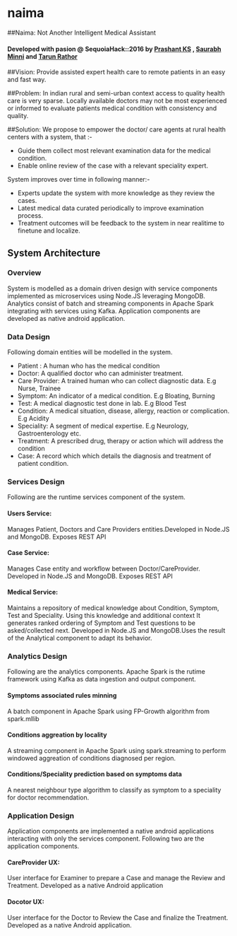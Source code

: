 # naima
##Naima: Not Another Intelligent Medical Assistant   

#### Developed with pasion @ SequoiaHack::2016 by [Prashant KS](https://github.com/tarunjr/) , [Saurabh Minni](https://github.com/tarunjr/) and [Tarun Rathor](https://github.com/tarunjr/)

##Vision: 
Provide assisted expert health care to remote patients in an easy and fast way.

##Problem: 
In indian rural and semi-urban context access to quality health care is very sparse. 
Locally available doctors may not be most experienced or informed to evaluate patients medical 
condition with consistency and quality.

##Solution: 
We propose to empower the doctor/ care agents at rural health centers with a system, that :-
* Guide them collect most relevant examination data for the medical condition.
* Enable online review of the case with a relevant speciality expert.

System improves over time in following manner:-
* Experts update the system with more knowledge as they review the cases.
* Latest medical data curated periodically to improve examination process.
* Treatment outcomes will be feedback to the system in near realitime to finetune and localize.

## System Architecture

### Overview
System is modelled as a domain driven design with service components implemented as microservices using Node.JS leveraging MongoDB. Analytics consist of batch and streaming components in Apache Spark integrating with services using Kafka. Application components are developed as native android application.

### Data Design
Following domain entities will be modelled in the system.
* Patient : A human who has the medical condition
* Doctor: A qualified doctor who can administer treatment.
* Care Provider: A trained human who can collect diagnostic data. E.g Nurse, Trainee
* Symptom: An indicator of a medical condition. E.g Bloating, Burning
* Test: A medical diagnostic test done in lab. E.g Blood Test
* Condition: A medical situation, disease, allergy, reaction or complication. E.g  Acidity
* Speciality: A segment of medical expertise. E.g  Neurology, Gastroenterology etc.
* Treatment: A prescribed drug, therapy or action which will address the condition
* Case: A record which which details the diagnosis and treatment of patient condition.

### Services Design
Following are the runtime services component of the system.

#### Users Service: 
Manages Patient, Doctors and  Care Providers entities.Developed in Node.JS and MongoDB. Exposes REST API

#### Case Service: 
Manages Case entity and workflow between Doctor/CareProvider. Developed in Node.JS and MongoDB. Exposes REST API
	
#### Medical Service: 
Maintains a repository of medical knowledge about Condition, Symptom, Test and Speciality. Using this knowledge and additional context It generates ranked ordering of Symptom and Test questions to be asked/collected next. Developed in Node.JS and MongoDB.Uses the result of the Analytical component to adapt its behavior.
	
### Analytics Design
Following are the analytics components. Apache Spark is the rutime framework using Kafka as data ingestion and output
component.

#### Symptoms associated rules minning
A batch component in Apache Spark using FP-Growth algorithm from spark.mllib 
#### Conditions aggreation by locality
A streaming component in Apache Spark using spark.streaming to perform windowed aggreation of conditions diagnosed per region.
#### Conditions/Speciality prediction based on symptoms data
A nearest neighbour type algorithm to classify as symptom to a speciality for doctor recommendation.


### Application Design
Application components are implemented a native android applications interacting with only the services component.
Following two are the application components.

#### CareProvider UX:  
User interface for Examiner to prepare a Case and manage the Review and Treatment. Developed as a native Android application

#### Docotor UX: 
User interface for the Doctor to Review the Case and finalize the Treatment.
Developed as a native Android application.
